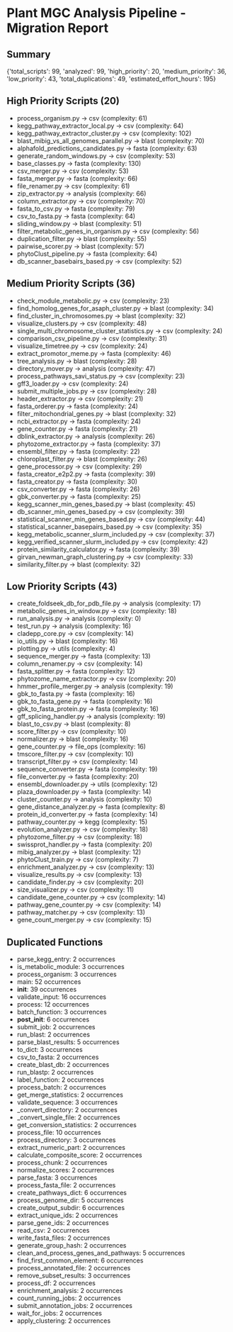 
# Plant MGC Analysis Pipeline - Migration Report

## Summary
{'total_scripts': 99, 'analyzed': 99, 'high_priority': 20, 'medium_priority': 36, 'low_priority': 43, 'total_duplications': 49, 'estimated_effort_hours': 195}

## High Priority Scripts (20)
- process_organism.py -> csv (complexity: 61)
- kegg_pathway_extractor_local.py -> csv (complexity: 64)
- kegg_pathway_extractor_cluster.py -> csv (complexity: 102)
- blast_mibig_vs_all_genomes_parallel.py -> blast (complexity: 70)
- alphafold_predictions_candidates.py -> fasta (complexity: 63)
- generate_random_windows.py -> csv (complexity: 53)
- base_classes.py -> fasta (complexity: 130)
- csv_merger.py -> csv (complexity: 53)
- fasta_merger.py -> fasta (complexity: 66)
- file_renamer.py -> csv (complexity: 61)
- zip_extractor.py -> analysis (complexity: 66)
- column_extractor.py -> csv (complexity: 70)
- fasta_to_csv.py -> fasta (complexity: 79)
- csv_to_fasta.py -> fasta (complexity: 64)
- sliding_window.py -> blast (complexity: 51)
- filter_metabolic_genes_in_organism.py -> csv (complexity: 56)
- duplication_filter.py -> blast (complexity: 55)
- pairwise_scorer.py -> blast (complexity: 57)
- phytoClust_pipeline.py -> fasta (complexity: 64)
- db_scanner_basebairs_based.py -> csv (complexity: 52)

## Medium Priority Scripts (36)
- check_module_metabolic.py -> csv (complexity: 23)
- find_homolog_genes_for_asaph_cluster.py -> blast (complexity: 34)
- find_cluster_in_chromosomes.py -> blast (complexity: 32)
- visualize_clusters.py -> csv (complexity: 48)
- single_multi_chromosome_cluster_statistics.py -> csv (complexity: 24)
- comparison_csv_pipeline.py -> csv (complexity: 31)
- visualize_timetree.py -> csv (complexity: 24)
- extract_promotor_meme.py -> fasta (complexity: 46)
- tree_analysis.py -> blast (complexity: 28)
- directory_mover.py -> analysis (complexity: 47)
- process_pathways_savi_status.py -> csv (complexity: 23)
- gff3_loader.py -> csv (complexity: 24)
- submit_multiple_jobs.py -> csv (complexity: 28)
- header_extractor.py -> csv (complexity: 21)
- fasta_orderer.py -> fasta (complexity: 24)
- filter_mitochondrial_genes.py -> blast (complexity: 32)
- ncbi_extractor.py -> fasta (complexity: 24)
- gene_counter.py -> fasta (complexity: 21)
- dblink_extractor.py -> analysis (complexity: 26)
- phytozome_extractor.py -> fasta (complexity: 37)
- ensembl_filter.py -> fasta (complexity: 22)
- chloroplast_filter.py -> blast (complexity: 26)
- gene_processor.py -> csv (complexity: 29)
- fasta_creator_e2p2.py -> fasta (complexity: 39)
- fasta_creator.py -> fasta (complexity: 30)
- csv_converter.py -> fasta (complexity: 26)
- gbk_converter.py -> fasta (complexity: 25)
- kegg_scanner_min_genes_based.py -> blast (complexity: 45)
- db_scanner_min_genes_based.py -> csv (complexity: 39)
- statistical_scanner_min_genes_based.py -> csv (complexity: 44)
- statistical_scanner_basepairs_based.py -> csv (complexity: 35)
- kegg_metabolic_scanner_slurm_included.py -> csv (complexity: 37)
- kegg_verified_scanner_slurm_included.py -> csv (complexity: 42)
- protein_similarity_calculator.py -> fasta (complexity: 39)
- girvan_newman_graph_clustering.py -> csv (complexity: 33)
- similarity_filter.py -> blast (complexity: 32)

## Low Priority Scripts (43)
- create_foldseek_db_for_pdb_file.py -> analysis (complexity: 17)
- metabolic_genes_in_window.py -> csv (complexity: 18)
- run_analysis.py -> analysis (complexity: 0)
- test_run.py -> analysis (complexity: 16)
- cladepp_core.py -> csv (complexity: 14)
- io_utils.py -> blast (complexity: 16)
- plotting.py -> utils (complexity: 4)
- sequence_merger.py -> fasta (complexity: 13)
- column_renamer.py -> csv (complexity: 14)
- fasta_splitter.py -> fasta (complexity: 12)
- phytozome_name_extractor.py -> csv (complexity: 20)
- hmmer_profile_merger.py -> analysis (complexity: 19)
- gbk_to_fasta.py -> fasta (complexity: 16)
- gbk_to_fasta_gene.py -> fasta (complexity: 16)
- gbk_to_fasta_protein.py -> fasta (complexity: 16)
- gff_splicing_handler.py -> analysis (complexity: 19)
- blast_to_csv.py -> blast (complexity: 8)
- score_filter.py -> csv (complexity: 10)
- normalizer.py -> blast (complexity: 16)
- gene_counter.py -> file_ops (complexity: 16)
- tmscore_filter.py -> csv (complexity: 10)
- transcript_filter.py -> csv (complexity: 14)
- sequence_converter.py -> fasta (complexity: 19)
- file_converter.py -> fasta (complexity: 20)
- ensembl_downloader.py -> utils (complexity: 12)
- plaza_downloader.py -> fasta (complexity: 14)
- cluster_counter.py -> analysis (complexity: 10)
- gene_distance_analyzer.py -> fasta (complexity: 8)
- protein_id_converter.py -> fasta (complexity: 14)
- pathway_counter.py -> kegg (complexity: 15)
- evolution_analyzer.py -> csv (complexity: 18)
- phytozome_filter.py -> csv (complexity: 18)
- swissprot_handler.py -> fasta (complexity: 20)
- mibig_analyzer.py -> blast (complexity: 12)
- phytoClust_train.py -> csv (complexity: 7)
- enrichment_analyzer.py -> csv (complexity: 13)
- visualize_results.py -> csv (complexity: 13)
- candidate_finder.py -> csv (complexity: 20)
- size_visualizer.py -> csv (complexity: 11)
- candidate_gene_counter.py -> csv (complexity: 14)
- pathway_gene_counter.py -> csv (complexity: 14)
- pathway_matcher.py -> csv (complexity: 13)
- gene_count_merger.py -> csv (complexity: 15)

## Duplicated Functions
- parse_kegg_entry: 2 occurrences
- is_metabolic_module: 3 occurrences
- process_organism: 3 occurrences
- main: 52 occurrences
- __init__: 39 occurrences
- validate_input: 16 occurrences
- process: 12 occurrences
- batch_function: 3 occurrences
- __post_init__: 6 occurrences
- submit_job: 2 occurrences
- run_blast: 2 occurrences
- parse_blast_results: 5 occurrences
- to_dict: 3 occurrences
- csv_to_fasta: 2 occurrences
- create_blast_db: 2 occurrences
- run_blastp: 2 occurrences
- label_function: 2 occurrences
- process_batch: 2 occurrences
- get_merge_statistics: 2 occurrences
- validate_sequence: 3 occurrences
- _convert_directory: 2 occurrences
- _convert_single_file: 2 occurrences
- get_conversion_statistics: 2 occurrences
- process_file: 10 occurrences
- process_directory: 3 occurrences
- extract_numeric_part: 2 occurrences
- calculate_composite_score: 2 occurrences
- process_chunk: 2 occurrences
- normalize_scores: 2 occurrences
- parse_fasta: 3 occurrences
- process_fasta_file: 2 occurrences
- create_pathways_dict: 6 occurrences
- process_genome_dir: 5 occurrences
- create_output_subdir: 6 occurrences
- extract_unique_ids: 2 occurrences
- parse_gene_ids: 2 occurrences
- read_csv: 2 occurrences
- write_fasta_files: 2 occurrences
- generate_group_hash: 2 occurrences
- clean_and_process_genes_and_pathways: 5 occurrences
- find_first_common_element: 6 occurrences
- process_annotated_file: 2 occurrences
- remove_subset_results: 3 occurrences
- process_df: 2 occurrences
- enrichment_analysis: 2 occurrences
- count_running_jobs: 2 occurrences
- submit_annotation_jobs: 2 occurrences
- wait_for_jobs: 2 occurrences
- apply_clustering: 2 occurrences
